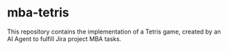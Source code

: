 # mba-tetris
This repository contains the implementation of a Tetris game, created by an AI Agent to fulfill Jira project MBA tasks.
